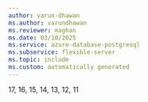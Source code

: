 ```yaml
---
author: varun-dhawan
ms.author: varundhawan
ms.reviewer: maghan
ms.date: 03/10/2025
ms.service: azure-database-postgresql
ms.subservice: flexible-server
ms.topic: include
ms.custom: automatically generated
---
```

17, 16, 15, 14, 13, 12, 11